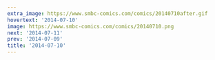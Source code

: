 ```yaml
---
extra_image: https://www.smbc-comics.com/comics/20140710after.gif
hovertext: '2014-07-10'
image: https://www.smbc-comics.com/comics/20140710.png
next: '2014-07-11'
prev: '2014-07-09'
title: '2014-07-10'
---
```

